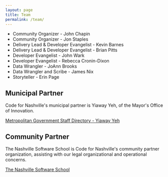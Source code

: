 ```yaml
---
layout: page
title: Team
permalink: /team/
---
```


* Community Organizer - John Chapin
* Community Organizer - Jon Staples
* Delivery Lead & Developer Evangelist - Kevin Barnes
* Delivery Lead & Developer Evangelist - Brian Pitts
* Developer Evangelist - John Wark
* Developer Evangelist - Rebecca Cronin-Dixon
* Data Wrangler - JoAnn Brooks
* Data Wrangler and Scribe - James Nix
* Storyteller - Erin Page

Municipal Partner
-----------------

Code for Nashville's municipal partner is Yiaway Yeh, of the Mayor's Office of
Innovation.

[Metropolitan Government Staff Directory - Yiaway Yeh](http://www.nashville.gov/Government/Staff-Directory/Staff-Member-Details/ID/377/Yeh-Yiaway)

Community Partner
-----------------

The Nashville Software School is Code for Nashville's community partner
organization, assisting with our legal organizational and operational concerns.

[The Nashville Software School](http://nashvillesoftwareschool.com)